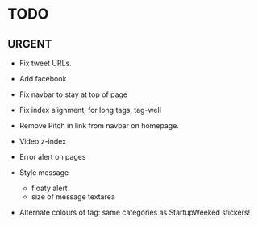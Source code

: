 TODO
==============


URGENT
------

- Fix tweet URLs.
- Add facebook
- Fix navbar to stay at top of page
- Fix index alignment, for long tags, tag-well
- Remove Pitch in link from navbar on homepage.

- Video z-index
- Error alert on pages


- Style message
    - floaty alert
    - size of message textarea


- Alternate colours of tag: same categories as StartupWeeked stickers!
